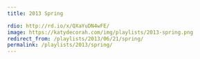 ```yaml
---
title: 2013 Spring

rdio: http://rd.io/x/QXaYuDN4wFE/
image: https://katydecorah.com/img/playlists/2013-spring.png
redirect_from: /playlists/2013/06/21/spring/
permalink: /playlists/2013/spring/
---
```

